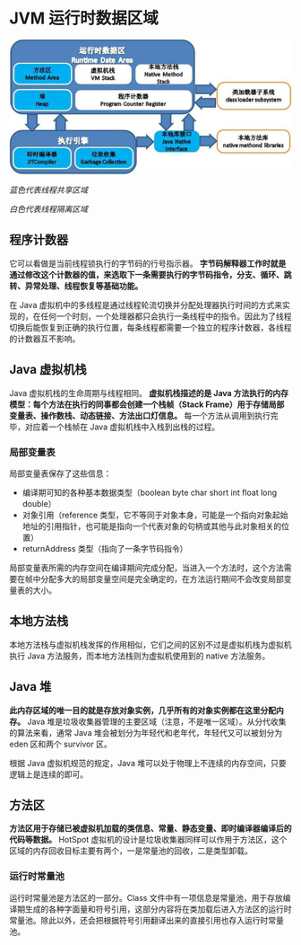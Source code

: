 # JVM 运行时数据区域

![](../../img/JVM-Runtime-Data-Area.jpg)

*蓝色代表线程共享区域*

*白色代表线程隔离区域*

## 程序计数器

它可以看做是当前线程锁执行的字节码的行号指示器。 **字节码解释器工作时就是通过修改这个计数器的值，来选取下一条需要执行的字节码指令，分支、循环、跳转、异常处理、线程恢复等基础功能。**

在 Java 虚拟机中的多线程是通过线程轮流切换并分配处理器执行时间的方式来实现的，在任何一个时刻，一个处理器都只会执行一条线程中的指令。因此为了线程切换后能恢复到正确的执行位置，每条线程都需要一个独立的程序计数器，各线程的计数器互不影响。

## Java 虚拟机栈
Java 虚拟机栈的生命周期与线程相同。 **虚拟机栈描述的是 Java 方法执行的内存模型：每个方法在执行的同事都会创建一个栈帧（Stack Frame）用于存储局部变量表、操作数栈、动态链接、方法出口灯信息。** 每一个方法从调用到执行完毕，对应着一个栈帧在 Java 虚拟机栈中入栈到出栈的过程。

### 局部变量表
局部变量表保存了这些信息：
- 编译期可知的各种基本数据类型（boolean byte char short int float long double）
- 对象引用（reference 类型，它不等同于对象本身，可能是一个指向对象起始地址的引用指针，也可能是指向一个代表对象的句柄或其他与此对象相关的位置）
- returnAddress 类型（指向了一条字节码指令）

局部变量表所需的内存空间在编译期间完成分配，当进入一个方法时，这个方法需要在帧中分配多大的局部变量空间是完全确定的，在方法运行期间不会改变局部变量表的大小。

## 本地方法栈

本地方法栈与虚拟机栈发挥的作用相似，它们之间的区别不过是虚拟机栈为虚拟机执行 Java 方法服务，而本地方法栈则为虚拟机使用到的 native 方法服务。

## Java 堆

**此内存区域的唯一目的就是存放对象实例，几乎所有的对象实例都在这里分配内存。** Java 堆是垃圾收集器管理的主要区域（注意，不是唯一区域）。从分代收集的算法来看，通常 Java 堆会被划分为年轻代和老年代，年轻代又可以被划分为 eden 区和两个 survivor 区。

根据 Java 虚拟机规范的规定，Java 堆可以处于物理上不连续的内存空间，只要逻辑上是连续的即可。

## 方法区

**方法区用于存储已被虚拟机加载的类信息、常量、静态变量、即时编译器编译后的代码等数据。** HotSpot 虚拟机的设计是垃圾收集器同样可以作用于方法区，这个区域的内存回收目标主要有两个，一是常量池的回收，二是类型卸载。

### 运行时常量池
运行时常量池是方法区的一部分。Class 文件中有一项信息是常量池，用于存放编译期生成的各种字面量和符号引用，这部分内容将在类加载后进入方法区的运行时常量池。除此以外，还会把根据符号引用翻译出来的直接引用也存入运行时常量池。